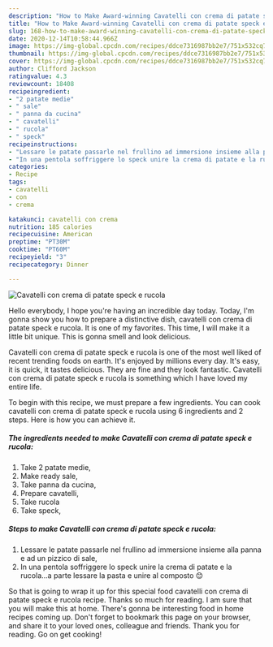 ```yaml
---
description: "How to Make Award-winning Cavatelli con crema di patate speck e rucola"
title: "How to Make Award-winning Cavatelli con crema di patate speck e rucola"
slug: 168-how-to-make-award-winning-cavatelli-con-crema-di-patate-speck-e-rucola
date: 2020-12-14T10:58:44.966Z
image: https://img-global.cpcdn.com/recipes/ddce7316987bb2e7/751x532cq70/cavatelli-con-crema-di-patate-speck-e-rucola-recipe-main-photo.jpg
thumbnail: https://img-global.cpcdn.com/recipes/ddce7316987bb2e7/751x532cq70/cavatelli-con-crema-di-patate-speck-e-rucola-recipe-main-photo.jpg
cover: https://img-global.cpcdn.com/recipes/ddce7316987bb2e7/751x532cq70/cavatelli-con-crema-di-patate-speck-e-rucola-recipe-main-photo.jpg
author: Clifford Jackson
ratingvalue: 4.3
reviewcount: 18408
recipeingredient:
- "2 patate medie"
- " sale"
- " panna da cucina"
- " cavatelli"
- " rucola"
- " speck"
recipeinstructions:
- "Lessare le patate passarle nel frullino ad immersione insieme alla panna e ad un pizzico di sale,"
- "In una pentola soffriggere lo speck unire la crema di patate e la rucola...a parte lessare la pasta e unire al composto 😊"
categories:
- Recipe
tags:
- cavatelli
- con
- crema

katakunci: cavatelli con crema 
nutrition: 185 calories
recipecuisine: American
preptime: "PT30M"
cooktime: "PT60M"
recipeyield: "3"
recipecategory: Dinner

---
```



![Cavatelli con crema di patate speck e rucola](https://img-global.cpcdn.com/recipes/ddce7316987bb2e7/751x532cq70/cavatelli-con-crema-di-patate-speck-e-rucola-recipe-main-photo.jpg)

Hello everybody, I hope you're having an incredible day today. Today, I'm gonna show you how to prepare a distinctive dish, cavatelli con crema di patate speck e rucola. It is one of my favorites. This time, I will make it a little bit unique. This is gonna smell and look delicious.

Cavatelli con crema di patate speck e rucola is one of the most well liked of recent trending foods on earth. It's enjoyed by millions every day. It's easy, it is quick, it tastes delicious. They are fine and they look fantastic. Cavatelli con crema di patate speck e rucola is something which I have loved my entire life.




To begin with this recipe, we must prepare a few ingredients. You can cook cavatelli con crema di patate speck e rucola using 6 ingredients and 2 steps. Here is how you can achieve it.

<!--inarticleads1-->

##### The ingredients needed to make Cavatelli con crema di patate speck e rucola:

1. Take 2 patate medie,
1. Make ready  sale,
1. Take  panna da cucina,
1. Prepare  cavatelli,
1. Take  rucola
1. Take  speck,




<!--inarticleads2-->

##### Steps to make Cavatelli con crema di patate speck e rucola:

1. Lessare le patate passarle nel frullino ad immersione insieme alla panna e ad un pizzico di sale,
1. In una pentola soffriggere lo speck unire la crema di patate e la rucola...a parte lessare la pasta e unire al composto 😊




So that is going to wrap it up for this special food cavatelli con crema di patate speck e rucola recipe. Thanks so much for reading. I am sure that you will make this at home. There's gonna be interesting food in home recipes coming up. Don't forget to bookmark this page on your browser, and share it to your loved ones, colleague and friends. Thank you for reading. Go on get cooking!
